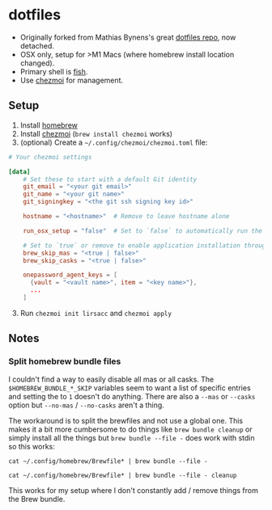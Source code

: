 dotfiles
========

- Originally forked from Mathias Bynens's great [dotfiles repo](https://github.com/mathiasbynens/dotfiles), now detached.
- OSX only, setup for >M1 Macs (where homebrew install location changed).
- Primary shell is [fish](https://fishshell.com/).
- Use [chezmoi](https://www.chezmoi.io/) for management.

Setup
-----

1. Install [homebrew](https://brew.sh/)
2. Install [chezmoi](https://www.chezmoi.io/) (`brew install chezmoi` works)
3. (optional) Create a `~/.config/chezmoi/chezmoi.toml` file:

  ```toml
  # Your chezmoi settings

  [data]
      # Set these to start with a default Git identity
      git_email = "<your git email>"
      git_name = "<your git name>"
      git_signingkey = "<the git ssh signing key id>"

      hostname = "<hostname>"  # Remove to leave hostname alone

      run_osx_setup = "false"  # Set to `false` to automatically run the osx setup script, defaults enabled

      # Set to `true` or remove to enable application installation through mas, defaults enabled
      brew_skip_mas = "<true | false>"
      brew_skip_casks = "<true | false>"

      onepassword_agent_keys = [
        {vault = "<vault name>", item = "<key name>"},
        ...
      ]
  ```
3. Run `chezmoi init lirsacc` and `chezmoi apply`

Notes
-----

### Split homebrew bundle files

I couldn't find a way to easily disable all mas or all casks. The `$HOMEBREW_BUNDLE_*_SKIP` variables seem to want a list of specific entries and setting the to `1` doesn't do anything. There are also a `--mas` or `--casks` option but `--no-mas` / `--no-casks` aren't a thing.

The workaround is to split the brewfiles and not use a global one. This makes it a bit more cumbersome to do things like `brew bundle cleanup` or simply install all the things but `brew bundle --file -` does work with stdin so this works:

```shell
cat ~/.config/homebrew/Brewfile* | brew bundle --file -
```

```shell
cat ~/.config/homebrew/Brewfile* | brew bundle --file - cleanup
```

This works for my setup where I don't constantly add / remove things from the Brew bundle.
